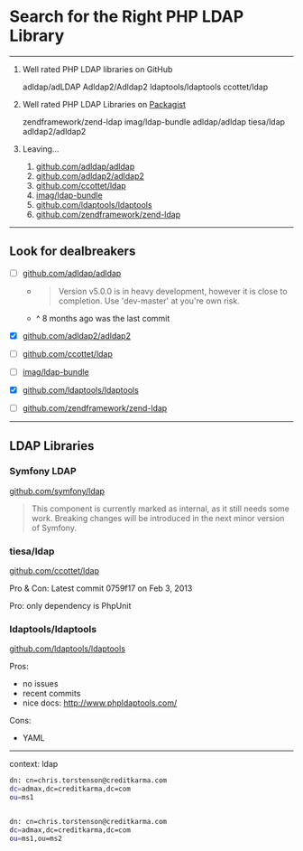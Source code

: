 # Search for the Right PHP LDAP Library

---

1. Well rated PHP LDAP libraries on GitHub

    adldap/adLDAP
    Adldap2/Adldap2
    ldaptools/ldaptools
    ccottet/ldap

1. Well rated PHP LDAP Libraries on [Packagist](https://packagist.org/search/?q=ldap)

    zendframework/zend-ldap
    imag/ldap-bundle
    adldap/adldap
    tiesa/ldap
    adldap2/adldap2

1. Leaving...

    1. [github.com/adldap/adldap](https://github.com/adldap/adldap)
    1. [github.com/adldap2/adldap2](https://github.com/adldap2/adldap2)
    1. [github.com/ccottet/ldap](https://github.com/ccottet/ldap)
    1. [imag/ldap-bundle](https://github.com/BorisMorel/LdapBundle)
    1. [github.com/ldaptools/ldaptools](https://github.com/ldaptools/ldaptools)
    1. [github.com/zendframework/zend-ldap](https://github.com/zendframework/zend-ldap)

---

## Look for dealbreakers

- [ ] [github.com/adldap/adldap](https://github.com/adldap/adldap)
    * > Version v5.0.0 is in heavy development, however it is close to completion. Use 'dev-master' at you're own risk.
    * ^ 8 months ago was the last commit
- [x] [github.com/adldap2/adldap2](https://github.com/adldap2/adldap2)
- [ ] [github.com/ccottet/ldap](https://github.com/ccottet/ldap)
- [ ] [imag/ldap-bundle](https://github.com/BorisMorel/LdapBundle)
- [x] [github.com/ldaptools/ldaptools](https://github.com/ldaptools/ldaptools)
- [ ] [github.com/zendframework/zend-ldap](https://github.com/zendframework/zend-ldap)



---

## LDAP Libraries

### Symfony LDAP

[github.com/symfony/ldap](https://github.com/symfony/ldap)

> This component is currently marked as internal, as it still needs some work. Breaking changes will be introduced in the next minor version of Symfony.

### tiesa/ldap

[github.com/ccottet/ldap](https://github.com/ccottet/ldap)

Pro & Con: Latest commit 0759f17  on Feb 3, 2013

Pro: only dependency is PhpUnit

### ldaptools/ldaptools

[github.com/ldaptools/ldaptools](https://github.com/ldaptools/ldaptools)

Pros:

* no issues
* recent commits
* nice docs: http://www.phpldaptools.com/

Cons:

* YAML


---


context: ldap

```sh
dn: cn=chris.torstenson@creditkarma.com
dc=admax,dc=creditkarma,dc=com
ou=ms1


dn: cn=chris.torstenson@creditkarma.com
dc=admax,dc=creditkarma,dc=com
ou=ms1,ou=ms2
```
